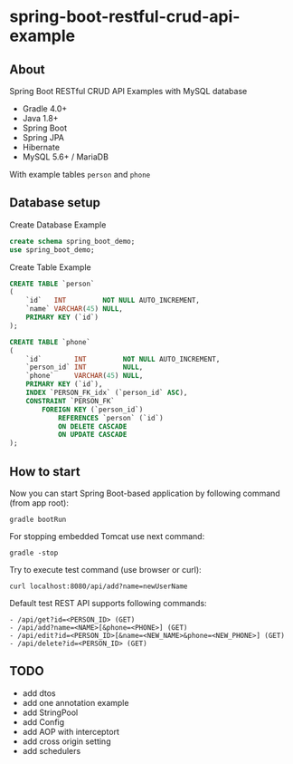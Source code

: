 # spring-boot-restful-crud-api-example

## About
Spring Boot RESTful CRUD API Examples with MySQL database

+ Gradle 4.0+
+ Java 1.8+
+ Spring Boot
+ Spring JPA
+ Hibernate
+ MySQL 5.6+ / MariaDB

With example tables ```person``` and ```phone```

## Database setup

Create Database Example

```sql
create schema spring_boot_demo;
use spring_boot_demo;
```

Create Table Example

```sql
CREATE TABLE `person`
(
    `id`   INT         NOT NULL AUTO_INCREMENT,
    `name` VARCHAR(45) NULL,
    PRIMARY KEY (`id`)
);
```

```sql
CREATE TABLE `phone`
(
    `id`        INT         NOT NULL AUTO_INCREMENT,
    `person_id` INT         NULL,
    `phone`     VARCHAR(45) NULL,
    PRIMARY KEY (`id`),
    INDEX `PERSON_FK_idx` (`person_id` ASC),
    CONSTRAINT `PERSON_FK`
        FOREIGN KEY (`person_id`)
            REFERENCES `person` (`id`)
            ON DELETE CASCADE
            ON UPDATE CASCADE
);
```

## How to start

Now you can start Spring Boot-based application by following command (from app root):

```
gradle bootRun
```

For stopping embedded Tomcat use next command:

```
gradle -stop
```

Try to execute test command (use browser or curl):

```
curl localhost:8080/api/add?name=newUserName
```

Default test REST API supports following commands:

```
- /api/get?id=<PERSON_ID> (GET)
- /api/add?name=<NAME>[&phone=<PHONE>] (GET)
- /api/edit?id=<PERSON_ID>[&name=<NEW_NAME>&phone=<NEW_PHONE>] (GET)
- /api/delete?id=<PERSON_ID> (GET)
```

## TODO

+ add dtos
+ add one annotation example
+ add StringPool
+ add Config
+ add AOP with interceptort
+ add cross origin setting
+ add schedulers